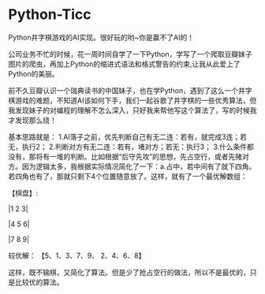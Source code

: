 # Python-Ticc
Python井字棋游戏的AI实现。很好玩的哟~你是赢不了AI的！

公司业务不忙的时候，花一周时间自学了一下Python，学写了一个爬取豆瓣妹子图片的爬虫，再加上Python的缩进式语法和格式警告的约束,让我从此爱上了Python的美丽。

前不久豆瓣认识一个瑞典读书的中国妹子，也在学Python，遇到了这么一个井字棋游戏的难题，不知道AI该如何下手，我们一起谷歌了井字棋的一些优秀算法，但我发现妹子的对编程的理解不怎么深入，只好我来帮他写这个算法了，写的时候我才发现那么绕！

基本思路就是：
1.AI落子之前，优先判断自己有无二连：若有，就完成3连；若无，执行2；
2.判断对方有无二连：若有，堵对方；若无：执行3；
3.什么条件都没有，那将有一堆的判断。比如根据“后守先攻”的思想，先占空行，或者先赌对方。因为逻辑太多，我根据实际情况简化了一下：a.占中，若中间有了就下四角。若四角也有了，那就只剩下4个位置随意放了。这样，就有了一个最优解数组：

【棋盘】:

|1 2 3| 

|4 5 6| 

|7 8 9| 


较优解：
【5、1、3、7、9、 2、4、6、8】

这样，既不输棋，又简化了算法。但是少了抢占空行的做法，所以不是最优的，只是比较优的算法。
